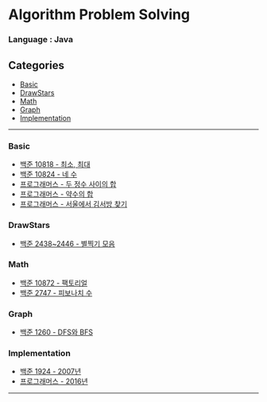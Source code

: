 # Algorithm Problem Solving

### Language : Java

## Categories

* [Basic](#Basic)
* [DrawStars](#DrawStars)
* [Math](#Math)
* [Graph](#Graph)
* [Implementation](#Implementation)

* * * 

### Basic

- [백준 10818 - 최소, 최대](Basic/B_10818.java)
- [백준 10824 - 네 수](Basic/B_10824.java)
- [프로그래머스 - 두 정수 사이의 합](Basic/P_SumOfTwoInts.java)
- [프로그래머스 - 약수의 합](Basic/P_SumOfDivisors.java)
- [프로그래머스 - 서울에서 김서방 찾기](Basic/P_FindKim.java)

### DrawStars

- [백준 2438~2446 - 별찍기 모음](DrawStars/)

### Math

- [백준 10872 - 팩토리얼](Math/B_10872.java)
- [백준 2747 - 피보나치 수](Math/B_2747.java)

### Graph

- [백준 1260 - DFS와 BFS](Graph/B_1260.java)

### Implementation

- [백준 1924 - 2007년](Implementation/B_1924.java)
- [프로그래머스 - 2016년](Implementation/P_Year2016.java)

* * * 

